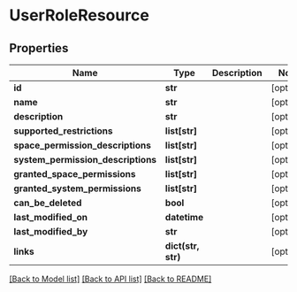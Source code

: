 # UserRoleResource

## Properties
Name | Type | Description | Notes
------------ | ------------- | ------------- | -------------
**id** | **str** |  | [optional] 
**name** | **str** |  | [optional] 
**description** | **str** |  | [optional] 
**supported_restrictions** | **list[str]** |  | [optional] 
**space_permission_descriptions** | **list[str]** |  | [optional] 
**system_permission_descriptions** | **list[str]** |  | [optional] 
**granted_space_permissions** | **list[str]** |  | [optional] 
**granted_system_permissions** | **list[str]** |  | [optional] 
**can_be_deleted** | **bool** |  | [optional] 
**last_modified_on** | **datetime** |  | [optional] 
**last_modified_by** | **str** |  | [optional] 
**links** | **dict(str, str)** |  | [optional] 

[[Back to Model list]](../README.md#documentation-for-models) [[Back to API list]](../README.md#documentation-for-api-endpoints) [[Back to README]](../README.md)


